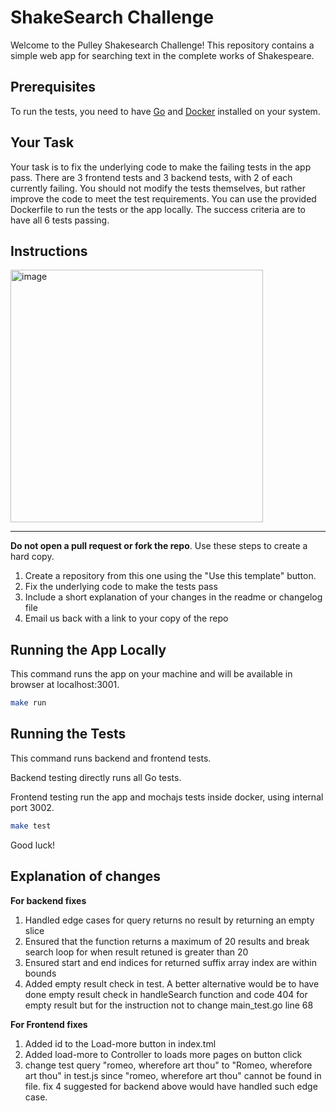 # ShakeSearch Challenge

Welcome to the Pulley Shakesearch Challenge! This repository contains a simple web app for searching text in the complete works of Shakespeare.

## Prerequisites

To run the tests, you need to have [Go](https://go.dev/doc/install) and [Docker](https://docs.docker.com/engine/install/) installed on your system.

## Your Task

Your task is to fix the underlying code to make the failing tests in the app pass. There are 3 frontend tests and 3 backend tests, with 2 of each currently failing. You should not modify the tests themselves, but rather improve the code to meet the test requirements. You can use the provided Dockerfile to run the tests or the app locally. The success criteria are to have all 6 tests passing.

## Instructions

<img width="404" alt="image" src="https://github.com/ProlificLabs/shakesearch/assets/98766735/9a5b96b5-0e44-42e1-8d6e-b7a9e08df9a1">

*** 

**Do not open a pull request or fork the repo**. Use these steps to create a hard copy.

1. Create a repository from this one using the "Use this template" button.
2. Fix the underlying code to make the tests pass
3. Include a short explanation of your changes in the readme or changelog file
4. Email us back with a link to your copy of the repo

## Running the App Locally


This command runs the app on your machine and will be available in browser at localhost:3001.

```bash
make run
```

## Running the Tests

This command runs backend and frontend tests.

Backend testing directly runs all Go tests.

Frontend testing run the app and mochajs tests inside docker, using internal port 3002.

```bash
make test
```

Good luck!

## Explanation of changes

**For backend fixes**
1. Handled edge cases for query returns no result by returning an empty slice
2. Ensured that the function returns a maximum of 20 results and break search loop for when result retuned is greater than 20
3. Ensured start and end indices for returned suffix array index are within bounds 
4. Added empty result check in test. A better alternative would be to have done empty result check in handleSearch function
   and code 404 for empty result but for the instruction not to change main_test.go line 68


**For Frontend fixes**
1. Added id to the Load-more button in index.tml
2. Added load-more to Controller to loads more pages on button click
3. change test query "romeo, wherefore art thou" to "Romeo, wherefore art thou" in test.js since "romeo, wherefore art thou" 
   cannot be found in file. fix 4 suggested for backend above would have handled such edge case.

